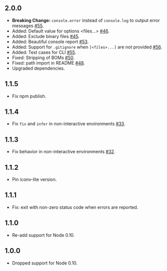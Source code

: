 ## 2.0.0
- **Breaking Change:** `console.error` instead of `console.log` to output error messages [#55](https://github.com/jedmao/eclint/pull/55).
- Added: Default value for options <files...> [#46](https://github.com/jedmao/eclint/issues/46).
- Added: Exclude binary files [#45](https://github.com/jedmao/eclint/issues/45).
- Added: Beautiful console report [#53](https://github.com/jedmao/eclint/pull/53).
- Added: Support for `.gitignore` when `[<files>...]` are not provided [#56](https://github.com/jedmao/eclint/pull/56).
- Added: Test cases for CLI [#55](https://github.com/jedmao/eclint/pull/55).
- Fixed: Stripping of BOMs [#50](https://github.com/jedmao/eclint/pull/50).
- Fixed: path import in README [#48](https://github.com/jedmao/eclint/pull/48).
- Upgraded dependencies.

## 1.1.5
- Fix npm publish.

## 1.1.4
- Fix `fix` and `infer` in non-interactive environments [#33](https://github.com/jedmao/eclint/pull/33).

## 1.1.3
- Fix behavior in non-interactive environments [#32](https://github.com/jedmao/eclint/pull/32).

## 1.1.2
- Pin iconv-lite version.

## 1.1.1
- Fix: exit with non-zero status code when errors are reported.

## 1.1.0
- Re-add support for Node 0.10.

## 1.0.0
- Dropped support for Node 0.10.
